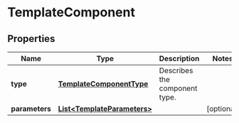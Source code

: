 

# TemplateComponent


## Properties

| Name | Type | Description | Notes |
|------------ | ------------- | ------------- | -------------|
|**type** | [**TemplateComponentType**](TemplateComponentType.md) | Describes the component type. |  |
|**parameters** | [**List&lt;TemplateParameters&gt;**](TemplateParameters.md) |  |  [optional] |



